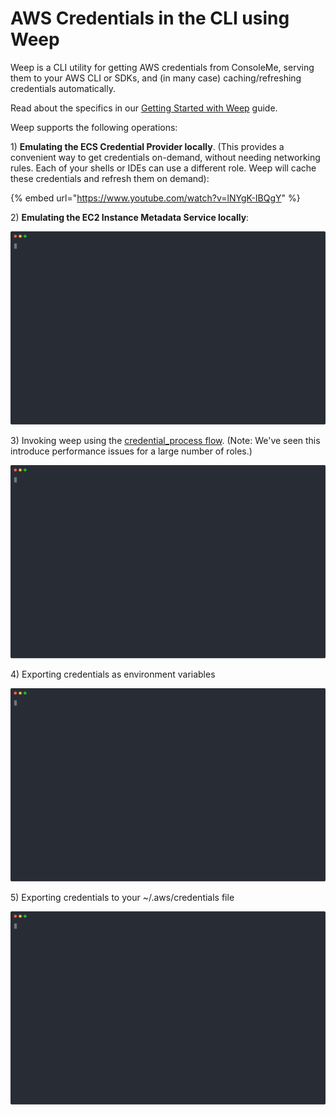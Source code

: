 # AWS Credentials in the CLI using Weep

Weep is a CLI utility for getting AWS credentials from ConsoleMe, serving them to your AWS CLI or SDKs, and \(in many case\) caching/refreshing credentials automatically.

 Read about the specifics in our [Getting Started with Weep](../../cli.md) guide. 

Weep supports the following operations:

1\) **Emulating the ECS Credential Provider locally**. \(This provides a convenient way to get credentials on-demand, without needing networking rules. Each of your shells or IDEs can use a different role. Weep will cache these credentials and refresh them on demand\):

{% embed url="https://www.youtube.com/watch?v=lNYgK-IBQgY" %}

2\) **Emulating the EC2 Instance Metadata Service locally**:

![](../../.gitbook/assets/weep_metadata.svg)

3\) Invoking weep using the [credential\_process flow](https://docs.aws.amazon.com/cli/latest/userguide/cli-configure-sourcing-external.html). \(Note: We've seen this introduce performance issues for a large number of roles.\)

![](../../.gitbook/assets/weep_credential_provider.svg)

4\) Exporting credentials as environment variables

![](../../.gitbook/assets/weep_env_variable.svg)

5\) Exporting credentials to your ~/.aws/credentials file

![](../../.gitbook/assets/weep_file.svg)

